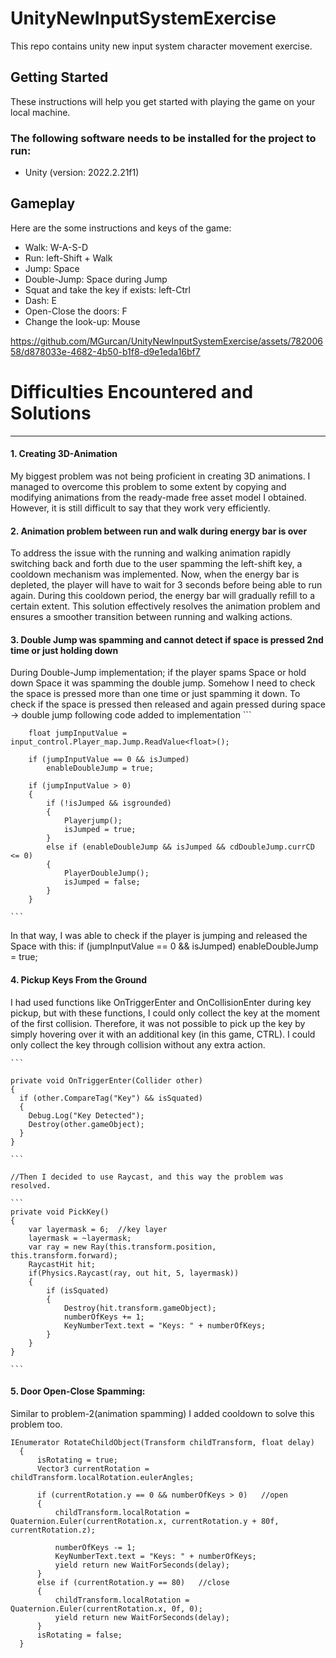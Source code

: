 # UnityNewInputSystemExercise
This repo contains unity new input system character movement exercise.

## Getting Started
These instructions will help you get started with playing the game on your local machine.

### The following software needs to be installed for the project to run:
- Unity (version: 2022.2.21f1)

## Gameplay
Here are the some instructions and keys of the game:

* Walk: W-A-S-D
* Run: left-Shift + Walk
* Jump: Space
* Double-Jump: Space during Jump
* Squat and take the key if exists: left-Ctrl
* Dash: E
* Open-Close the doors: F
* Change the look-up: Mouse


https://github.com/MGurcan/UnityNewInputSystemExercise/assets/78200658/d878033e-4682-4b50-b1f8-d9e1eda16bf7

# Difficulties Encountered and Solutions
----------------------------------------------------------------------------
#### 1. Creating 3D-Animation
My biggest problem was not being proficient in creating 3D animations. I managed to overcome this problem to some extent by copying and modifying animations from the ready-made free asset model I obtained. However, it is still difficult to say that they work very efficiently.
#### 2. Animation problem between run and walk during energy bar is over
To address the issue with the running and walking animation rapidly switching back and forth due to the user spamming the left-shift key, a cooldown mechanism was implemented. Now, when the energy bar is depleted, the player will have to wait for 3 seconds before being able to run again. During this cooldown period, the energy bar will gradually refill to a certain extent. This solution effectively resolves the animation problem and ensures a smoother transition between running and walking actions.
#### 3. Double Jump was spamming and cannot detect if space is pressed 2nd time or just holding down
During Double-Jump implementation; if the player spams Space or hold down Space it was spamming the double jump. Somehow I need to check the space is pressed more than one time or just spamming it down.
To check if the space is pressed then released and again pressed during space -> double jump following code added to implementation
    ```
    
        float jumpInputValue = input_control.Player_map.Jump.ReadValue<float>();

        if (jumpInputValue == 0 && isJumped)
            enableDoubleJump = true;

        if (jumpInputValue > 0)
        {
            if (!isJumped && isgrounded)
            {
                Playerjump();
                isJumped = true;
            }
            else if (enableDoubleJump && isJumped && cdDoubleJump.currCD <= 0)
            {
                PlayerDoubleJump();
                isJumped = false;
            }
        }
        
    ```
  In that way, I was able to check if the player is jumping and released the Space with this:
  if (jumpInputValue == 0 && isJumped)
            enableDoubleJump = true;
  #### 4. Pickup Keys From the Ground
  I had used functions like OnTriggerEnter and OnCollisionEnter during key pickup, but with these functions, I could only collect the key at the moment of the first collision. Therefore, it was not possible to pick up the key by simply hovering over it with an additional key (in this game, CTRL). I could only collect the key through collision without any extra action.
   
    ```
    
    private void OnTriggerEnter(Collider other)
    {
      if (other.CompareTag("Key") && isSquated)
      {
        Debug.Log("Key Detected");
        Destroy(other.gameObject);
      }
    }
    
    ```

    //Then I decided to use Raycast, and this way the problem was resolved.

    ```
    private void PickKey()
    {
        var layermask = 6;  //key layer
        layermask = ~layermask;
        var ray = new Ray(this.transform.position, this.transform.forward);
        RaycastHit hit;
        if(Physics.Raycast(ray, out hit, 5, layermask))
        {
            if (isSquated)
            {
                Destroy(hit.transform.gameObject);
                numberOfKeys += 1;
                KeyNumberText.text = "Keys: " + numberOfKeys;
            }      
        }
    }

    ```

  #### 5. Door Open-Close Spamming:
  Similar to problem-2(animation spamming) I added cooldown to solve this problem too.

  ```
IEnumerator RotateChildObject(Transform childTransform, float delay)
    {
        isRotating = true;
        Vector3 currentRotation = childTransform.localRotation.eulerAngles;

        if (currentRotation.y == 0 && numberOfKeys > 0)   //open
        {
            childTransform.localRotation = Quaternion.Euler(currentRotation.x, currentRotation.y + 80f, currentRotation.z);

            numberOfKeys -= 1;
            KeyNumberText.text = "Keys: " + numberOfKeys;
            yield return new WaitForSeconds(delay);
        }
        else if (currentRotation.y == 80)   //close
        {
            childTransform.localRotation = Quaternion.Euler(currentRotation.x, 0f, 0);
            yield return new WaitForSeconds(delay);
        }
        isRotating = false;
    }
```
